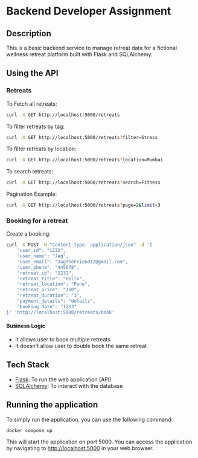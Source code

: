 # Backend Developer Assignment

## Description

This is a basic backend service to manage retreat data for a fictional wellness retreat platform built with Flask and SQLAlchemy.

## Using the API

### Retreats

To Fetch all retreats:

```bash
curl -X GET http://localhost:5000/retreats
```

To filter retreats by tag:

```bash
curl -X GET http://localhost:5000/retreats?filter=Stress
```

To filter retreats by location:

```bash
curl -X GET http://localhost:5000/retreats?location=Mumbai
```

To search retreats:

```bash
curl -X GET http://localhost:5000/retreats?search=Fitness
```

Pagination Example:

```bash
curl -X GET http://localhost:5000/retreats?page=2&limit=3
```

### Booking for a retreat

Create a booking:

```bash
curl -X POST -H "Content-type: application/json" -d '{
    "user_id": "1232",
    "user_name": "Jag",
    "user_email": "JagTheFriend12@gmail.com",
    "user_phone": "445678",
    "retreat_id": "1232",
    "retreat_title": "Hello",
    "retreat_location": "Pune",
    "retreat_price": "250",
    "retreat_duration": "3",
    "payment_details": "details",
    "booking_date": "1233"
}' 'http://localhost:5000/retreats/book'
```

#### Business Logic

- It allows user to book multiple retreats
- It doesn't allow user to double book the same retreat

## Tech Stack

- [Flask](https://flask.palletsprojects.com/en/3.0.x/): To run the web application (API)
- [SQLAlchemy](https://flask-sqlalchemy.palletsprojects.com/en/3.1.x/): To interact with the database

## Running the application

To simply run the application, you can use the following command:

```bash
docker compose up
```

This will start the application on port 5000.
You can access the application by navigating to <http://localhost:5000> in your web browser.
